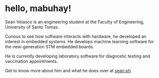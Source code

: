 # hello, mabuhay!

Sean Velasco is an engineering student at the Faculty of Engineering, University of Santo Tomas.

Curious to see how software interacts with hardware, he developed an interest in embedded systems. He develops machine learning software for the new-generation STM embedded boards.

He is currently developing laboratory software for diagnostic testing and vaccination appointments.

Get to know more about him and what he does over at [sean.ph](https://sean.ph).
